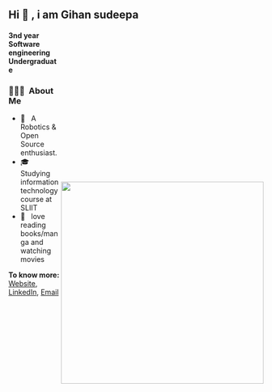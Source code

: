## Hi 👋 , i am Gihan sudeepa



[<img align="right" width="400" style="margin-top: 300px" src="https://github-readme-stats.vercel.app/api?username=GIHAA&show_icons=true&count_private=true&theme=algolia"/>](https://github.com/AmitHasanShuvo/)


#### 3nd year Software engineering Undergraduate
<h3> 👨🏻‍💻 &nbsp;About Me </h3><ul>
<li> 🤔 &nbsp; A Robotics & Open Source enthusiast. </li>
<li> 🎓 &nbsp; Studying information technology course at SLIIT </li>
<li> 🌱 &nbsp; love reading books/manga and watching movies </li>
</ul>

**To know more:**  [Website](https://gihaa.dev/), [LinkedIn](https://www.linkedin.com/in/gihan-sudeepa-177a9820a/), [Email](gihansudeeparandimal@gmail.com)
<!-- 
<h3> 📚 &nbsp;projects </h3>
<br>
<table>
<tr>
  <th width = "170">IOT</th>
  <th width = "150">Robotics</th>
  <th width = "150">Web dev</th>
  <th width = "150">App</th>
  <th width = "150">Others</th>
</tr>

<tr>
    <td><a href="https://github.com/GIHAA/carpark_iot_back-end">car park IOT</a></td>
    <td><a href="https://github.com/GIHAA/LUCUS">lucus</a></td>
    <td><a href="https://github.com/GIHAA/portfolio">portfolio</a></td>
    <td><a href="https://play.google.com/store/apps/details?id=com.DefaultCompany.Snowball">Snow-ball</a></td>
    <td><a href=""></a></td>
</tr>

<tr>
    <td><a href="https://github.com/GIHAA/bench-saw_safety-stop">bench-saw-safety</a></td>
    <td><a href="https://github.com/GIHAA/Snowy-open">Snowy</a></td>
    <td><a href="https://github.com/GIHAA/GIHAA-Links">LINKS</a></td>
    <td><a href="https://github.com/GIHAA/JAVA.apps">JAVA apps</a></td>
    <td><a href=""></a></td>
</tr>

<tr>
    <td><a href="https://github.com/GIHAA/Fuel-level-indicator">Fuel-level-indicator</a></td>
    <td><a href="https://github.com/GIHAA/egg-incubator">egg-incubator</a></td>
    <td><a href="https://gihaa.dev/fs-3D-readme/">3D-readme</a></td>
    <td><a href=""></a></td>
    <td><a href=""></a></td>
</tr>
<tr>
    <td><a href="https://github.com/GIHAA/egg-incubator">egg-incubator</a></td>
    <td><a href=""></a></td>
    <td><a href=""></a></td>
    <td><a href=""></a></td>
    <td><a href=""></a></td>
</tr>

</table>

<br>
 -->

